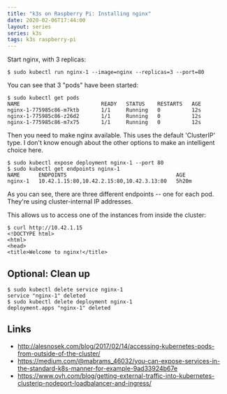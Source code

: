 ```yaml
---
title: "k3s on Raspberry Pi: Installing nginx"
date: 2020-02-06T17:44:00
layout: series
series: k3s
tags: k3s raspberry-pi
---
```


Start nginx, with 3 replicas:

```
$ sudo kubectl run nginx-1 --image=nginx --replicas=3 --port=80
```

You can see that 3 "pods" have been started:

```
$ sudo kubectl get pods
NAME                          READY   STATUS    RESTARTS   AGE
nginx-1-775985c86-m7ktb       1/1     Running   0          12s
nginx-1-775985c86-z26d2       1/1     Running   0          12s
nginx-1-775985c86-m7x75       1/1     Running   0          12s
```

Then you need to make nginx available. This uses the default 'ClusterIP' type. I don't know enough about the other options to make an intelligent choice here.

```
$ sudo kubectl expose deployment nginx-1 --port 80
$ sudo kubectl get endpoints nginx-1
NAME      ENDPOINTS                                   AGE
nginx-1   10.42.1.15:80,10.42.2.15:80,10.42.3.13:80   5h20m
```

As you can see, there are three different endpoints -- one for each pod. They're using cluster-internal IP addresses.

This allows us to access one of the instances from inside the cluster:

```
$ curl http://10.42.1.15
<!DOCTYPE html>
<html>
<head>
<title>Welcome to nginx!</title>
```

## Optional: Clean up

```
$ sudo kubectl delete service nginx-1
service "nginx-1" deleted
$ sudo kubectl delete deployment nginx-1
deployment.apps "nginx-1" deleted
```

## Links

- <http://alesnosek.com/blog/2017/02/14/accessing-kubernetes-pods-from-outside-of-the-cluster/>
- <https://medium.com/@mabrams_46032/you-can-expose-services-in-the-standard-k8s-manner-for-example-9ad33924b67e>
- <https://www.ovh.com/blog/getting-external-traffic-into-kubernetes-clusterip-nodeport-loadbalancer-and-ingress/>
